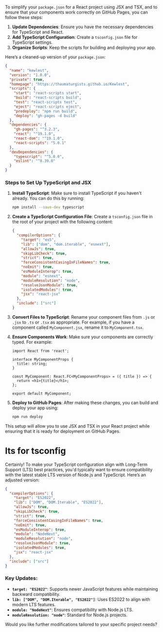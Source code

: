 To simplify your `package.json` for a React project using JSX and TSX, and to ensure that your components work correctly on GitHub Pages, you can follow these steps:

1. **Update Dependencies**: Ensure you have the necessary dependencies for TypeScript and React.
2. **Add TypeScript Configuration**: Create a `tsconfig.json` file for TypeScript settings.
3. **Organize Scripts**: Keep the scripts for building and deploying your app.

Here’s a cleaned-up version of your `package.json`:

```json
{
  "name": "kewlest",
  "version": "1.0.0",
  "private": true,
  "homepage": "https://thaumaturgists.github.io/Kewlest",
  "scripts": {
    "start": "react-scripts start",
    "build": "react-scripts build",
    "test": "react-scripts test",
    "eject": "react-scripts eject",
    "predeploy": "npm run build",
    "deploy": "gh-pages -d build"
  },
  "dependencies": {
    "gh-pages": "^3.2.3",
    "react": "^19.1.0",
    "react-dom": "^19.1.0",
    "react-scripts": "5.0.1"
  },
  "devDependencies": {
    "typescript": "^5.0.0",
    "eslint": "^8.39.0"
  }
}
```

### Steps to Set Up TypeScript and JSX

1. **Install TypeScript**: Make sure to install TypeScript if you haven't already. You can do this by running:
   ```bash
   npm install --save-dev typescript
   ```

2. **Create a TypeScript Configuration File**: Create a `tsconfig.json` file in the root of your project with the following content:
   ```json
   {
     "compilerOptions": {
       "target": "es5",
       "lib": ["dom", "dom.iterable", "esnext"],
       "allowJs": true,
       "skipLibCheck": true,
       "strict": true,
       "forceConsistentCasingInFileNames": true,
       "noEmit": true,
       "esModuleInterop": true,
       "module": "esnext",
       "moduleResolution": "node",
       "resolveJsonModule": true,
       "isolatedModules": true,
       "jsx": "react-jsx"
     },
     "include": ["src"]
   }
   ```

3. **Convert Files to TypeScript**: Rename your component files from `.js` or `.jsx` to `.ts` or `.tsx` as appropriate. For example, if you have a component called `MyComponent.jsx`, rename it to `MyComponent.tsx`.

4. **Ensure Components Work**: Make sure your components are correctly typed. For example:
   ```tsx
   import React from 'react';

   interface MyComponentProps {
     title: string;
   }

   const MyComponent: React.FC<MyComponentProps> = ({ title }) => {
     return <h1>{title}</h1>;
   };

   export default MyComponent;
   ```

5. **Deploy to GitHub Pages**: After making these changes, you can build and deploy your app using:
   ```bash
   npm run deploy
   ```

This setup will allow you to use JSX and TSX in your React project while ensuring that it is ready for deployment on GitHub Pages.

# lts for tsconfig

Certainly! To make your TypeScript configuration align with Long-Term Support (LTS) best practices, you'd typically want to ensure compatibility with the latest stable LTS version of Node.js and TypeScript. Here’s an adjusted version:

```json
{
  "compilerOptions": {
    "target": "ES2022",  
    "lib": ["DOM", "DOM.Iterable", "ES2022"],  
    "allowJs": true,
    "skipLibCheck": true,
    "strict": true,
    "forceConsistentCasingInFileNames": true,
    "noEmit": true,
    "esModuleInterop": true,
    "module": "NodeNext",
    "moduleResolution": "node",
    "resolveJsonModule": true,
    "isolatedModules": true,
    "jsx": "react-jsx"
  },
  "include": ["src"]
}
```

### Key Updates:
- **`target: "ES2022"`**: Supports newer JavaScript features while maintaining backward compatibility.
- **`lib: ["DOM", "DOM.Iterable", "ES2022"]`**: Uses ES2022 to align with modern LTS features.
- **`module: "NodeNext"`**: Ensures compatibility with Node.js LTS.
- **`moduleResolution: "node"`**: Standard for Node.js projects.

Would you like further modifications tailored to your specific project needs?
